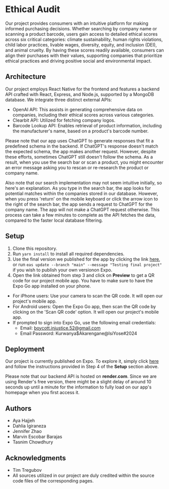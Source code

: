 # Ethical Audit

Our project provides consumers with an intuitive platform for making informed purchasing decisions. Whether searching by company name or scanning a product barcode, users gain access to detailed ethical scores across six critical categories: climate sustainability, human rights violations, child labor practices, livable wages, diversity, equity, and inclusion (DEI), and animal cruelty. By having these scores readily available, consumers can align their purchases with their values, supporting companies that prioritize ethical practices and driving positive social and environmental impact.

## Architecture

Our project employs React Native for the frontend and features a backend API crafted with React, Express, and Node.js, supported by a MongoDB database.
We integrate three distinct external APIs:

 - OpenAI API: This assists in generating comprehensive data on companies, including their ethical scores across various categories.
 - Clearbit API: Utilized for fetching company logos.
 - Barcode Lookup API: Enables retrieval of product information, including the manufacturer's name, based on a product's barcode number.

Please note that our app uses ChatGPT to generate responses that fit a predefined schema in the backend. If ChatGPT's response doesn't match the expected schema, the app makes another request. However, despite these efforts, sometimes ChatGPT still doesn't follow the schema. As a result, when you use the search bar or scan a product, you might encounter an error message asking you to rescan or re-research the product or company name.

Also note that our search implementation may not seem intuitive initially, so here's an explanation. As you type in the search bar, the app looks for potential matches within the companies stored in our database. However, when you press 'return' on the mobile keyboard or click the arrow icon to the right of the search bar, the app sends a request to ChatGPT for the company name. The app will not make a ChatGPT request otherwise. This process can take a few minutes to complete as the API fetches the data, compared to the faster local database filtering.

## Setup

1. Clone this repository.
2. Run `yarn install` to install all required dependencies.
3. Use the final version we published for the app by clicking the link [here](https://expo.dev/preview/update?message=final%20submission&updateRuntimeVersion=1.0.0&createdAt=2024-06-04T05%3A11%3A37.162Z&slug=exp&projectId=77b23a4e-a6a3-465f-9d5e-777b30880b04&group=80673421-0914-4a1e-a6e3-428a83beacfc), or run `eas update --branch "main" --message "Testing final project"` if you wish to publish your own versionon Expo.
4. Open the link obtained from step 3 and click on **Preview** to get a QR code for our project mobile app. You have to make sure to have the Expo Go app installed on your phone.
 - For iPhone users: Use your camera to scan the QR code. It will open our project's mobile app.
 - For Android users: Open the Expo Go app, then scan the QR code by clicking on the 'Scan QR code' option. It will open our project's mobile app.
 - If prompted to sign into Expo Go, use the following email credentials:
   - Email: boycott.injustice.52@gmail.com
   - Email Password: Kurwanya$Akarengane@IsiYose#2024

## Deployment

Our project is currently published on Expo. To explore it, simply click [here](https://expo.dev/preview/update?message=testing&updateRuntimeVersion=1.0.0&createdAt=2024-05-27T17%3A30%3A18.483Z&slug=exp&projectId=77b23a4e-a6a3-465f-9d5e-777b30880b04&group=d53e070d-0bcc-47f2-9305-b304331ac3e2) and follow the instructions provided in Step 4 of the **Setup** section above.

Please note that our backend API is hosted on **render.com**. Since we are using Render's free version, there might be a slight delay of around 10 seconds up until a minute for the information to fully load on our app's homepage when you first access it.

## Authors

* Aya Hajjeh
* Dahlia Igiraneza
* Jennifer Zhao
* Marvin Escobar Barajas
* Tasnim Chowdhury

## Acknowledgments

- Tim Tregubov
- All sources utilized in our project are duly credited within the source code files of the corresponding pages.
